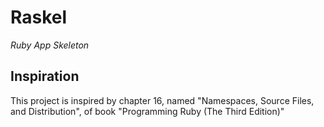 # Raskel
*Ruby App Skeleton*

## Inspiration
This project is inspired by chapter 16, named "Namespaces, Source Files, and Distribution", of book "Programming Ruby (The Third Edition)"
